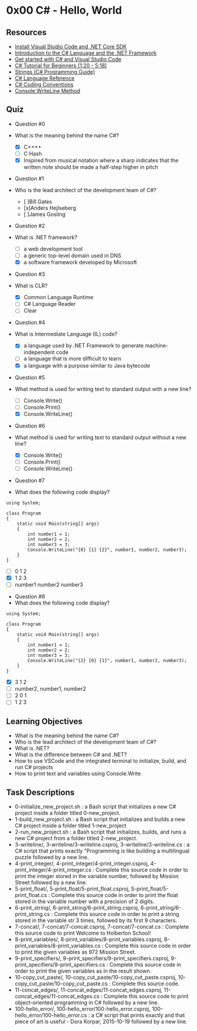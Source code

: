 # 0x00 C# - Hello, World

## Resources
- [Install Visual Studio Code and .NET Core SDK](https://intranet.hbtn.io/rltoken/tWsXKwIHV0JWDAyuLOvRGA)
- [Introduction to the C# Language and the .NET Framework](hhttps://docs.microsoft.com/en-us/dotnet/csharp/tour-of-csharp/)
- [Get started with C# and Visual Studio Code](https://intranet.hbtn.io/rltoken/uTW4-oIGZqXIcpaZYcRieQ)
- [C# Tutorial for Beginners (1:20 - 5:18)](https://intranet.hbtn.io/rltoken/lOzBhjrf1YJVhd8bM2Wwww)
- [Strings (C# Programming Guide)](https://intranet.hbtn.io/rltoken/n13jddnjeKFB7EKCaxDlSw)
- [C# Language Reference](https://intranet.hbtn.io/rltoken/f3kXAFX3BOio669NbSuviw)
- [C# Coding Conventions](https://intranet.hbtn.io/rltoken/XQ4f0yILy_H7WKMT4xMy6A)
- [Console.WriteLine Method](https://intranet.hbtn.io/rltoken/V8-17QNHe2JpVtNLQsKJbQ)

## Quiz
- Question #0
- What is the meaning behind the name C#?
    - [x] C++++
    - [ ] C Hash
    - [x] Inspired from musical notation where a sharp indicates that the written note should be made a half-step higher in pitch

- Question #1
- Who is the lead architect of the development team of C#?
    - [ ]Bill Gates
    - [x]Anders Hejlseberg
    - [ ]James Gosling

- Question #2
- What is .NET framework?
    - [ ] a web development tool
    - [ ] a generic top-level domain used in DNS
    - [x] a software framework developed by Microsoft

- Question #3
- What is CLR?
    - [x] Common Language Runtime
    - [ ] C# Language Reader
    - [ ] Clear

- Question #4
- What is Intermediate Language (IL) code?
    - [x] a language used by .NET Framework to generate machine-independent code
    - [ ] a language that is more difficult to learn
    - [x] a language with a purpose similar to Java bytecode

- Question #5
- What method is used for writing text to standard output with a new line?
    - [ ] Console.Write()
    - [ ] Console.Print()
    - [x] Console.WriteLine()

- Question #6
- What method is used for writing text to standard output without a new line?
    - [x] Console.Write()
    - [ ] Console.Print()
    - [ ] Console.WriteLine()

- Question #7
- What does the following code display?
```
using System;

class Program
{
    static void Main(string[] args)
    {
        int number1 = 1;
        int number2 = 2;
        int number3 = 3;
        Console.WriteLine("{0} {1} {2}", number1, number2, number3);
    }
}
```
- [ ] 0 1 2
- [x] 1 2 3
- [ ] number1 number2 number3

- Question #8
- What does the following code display?
```
using System;

class Program
{
    static void Main(string[] args)
    {
        int number1 = 1;
        int number2 = 2;
        int number3 = 3;
        Console.WriteLine("{2} {0} {1}", number1, number2, number3);
    }
}
```
- [x] 3 1 2
- [ ] number2, number1, number2
- [ ] 2 0 1
- [ ] 1 2 3

## Learning Objectives
- What is the meaning behind the name C#?
- Who is the lead architect of the development team of C#?
- What is .NET?
- What is the difference between C# and .NET?
- How to use VSCode and the integrated terminal to initialize, build, and run C# projects
- How to print text and variables using Console.Write

## Task Descriptions
- 0-initialize_new_project.sh : a Bash script that initializes a new C# project inside a folder titled 0-new_project.
- 1-build_new_project.sh : a Bash script that initializes and builds a new C# project inside a folder titled 1-new_project
- 2-run_new_project.sh : a Bash script that initializes, builds, and runs a new C# project from a folder titled 2-new_project.
- 3-writeline/, 3-writeline/3-writeline.csproj, 3-writeline/3-writeline.cs : a C# script that prints exactly "Programming is like building a multilingual puzzle followed by a new line.
- 4-print_integer/, 4-print_integer/4-print_integer.csproj, 4-print_integer/4-print_integer.cs : Complete this source code in order to print the integer stored in the variable number, followed by Mission Street followed by a new line.
- 5-print_float/, 5-print_float/5-print_float.csproj, 5-print_float/5-print_float.cs : Complete this source code in order to print the float stored in the variable number with a precision of 2 digits.
- 6-print_string/, 6-print_string/6-print_string.csproj, 6-print_string/6-print_string.cs : Complete this source code in order to print a string stored in the variable str 3 times, followed by its first 9 characters.
- 7-concat/, 7-concat/7-concat.csproj, 7-concat/7-concat.cs : Complete this source code to print Welcome to Holberton School!
- 8-print_variables/, 8-print_variables/8-print_variables.csproj, 8-print_variables/8-print_variables.cs : Complete this source code in order to print the given variables as 972 Mission Street.
- 9-print_specifiers/, 9-print_specifiers/9-print_specifiers.csproj, 9-print_specifiers/9-print_specifiers.cs : Complete this source code in order to print the given variables as in the result shown.
- 10-copy_cut_paste/, 10-copy_cut_paste/10-copy_cut_paste.csproj, 10-copy_cut_paste/10-copy_cut_paste.cs : Complete this source code.
- 11-concat_edges/, 11-concat_edges/11-concat_edges.csproj, 11-concat_edges/11-concat_edges.cs : Complete this source code to print object-oriented programming in C# followed by a new line.
- 100-hello_error/, 100-hello_error/100-hello_error.csproj, 100-hello_error/100-hello_error.cs : a C# script that prints exactly and that piece of art is useful - Dora Korpar, 2015-10-19 followed by a new line.
